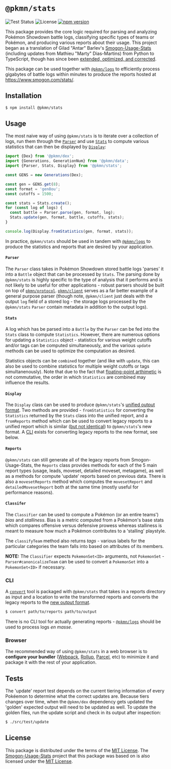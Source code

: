 # `@pkmn/stats`

![Test Status](https://github.com/pkmn/stats/workflows/Tests/badge.svg)
![License](https://img.shields.io/badge/License-MIT-blue.svg)
[![npm version](https://img.shields.io/npm/v/@pkmn/stats.svg)](https://www.npmjs.com/package/@pkmn/stats)

This package provides the core logic required for parsing and analyzing Pokémon Showdown battle
logs, classifying specific types of teams or Pokémon, and producing various reports about their
usage. This project began as a translation of Gilad "Antar" Barlev's
[Smogon-Usage-Stats](https://github.com/Antar1011/Smogon-Usage-Stats) (including updates from
Mathieu "Marty" Dias-Martins) from Python to TypeScript, though has since been [extended,
optimized, and corrected](CHANGES.md).

This package can be used together with [`@pkmn/logs`](../logs) to efficiently process gigabytes of
battle logs within minutes to produce the reports hosted at https://www.smogon.com/stats/.

## Installation

```sh
$ npm install @pkmn/stats
```

## Usage

The most naive way of using `@pkmn/stats` is to iterate over a collection of logs, run them through
the [`Parser`](#Parser) and use [`Stats`](#Stats) to compute various statistics that can then be
displayed by [`Display`](#Display):

```ts
import {Dex} from '@pkmn/dex';
import {Generations, GenerationNum} from '@pkmn/data';
import {Parser, Stats, Display} from '@pkmn/stats';

const GENS = new Generations(Dex);

const gen = GENS.get(8);
const format = 'gen8ou';
const cutoffs = 1500;

const stats = Stats.create();
for (const log of logs) {
  const battle = Parser.parse(gen, format, log);
  Stats.update(gen, format, battle, cutoffs, stats);
}

console.log(Display.fromStatistics(gen, format, stats));
```

In practice, `@pkmn/stats` should be used in tandem with [`@pkmn/logs`](../logs) to produce the
 statistics and reports that are desired by your application.

#### `Parser`

The `Parser` class takes in Pokémon Showdown stored battle logs 'parses' it into a `Battle` object
that can be processed by `Stats`. The parsing done by `@pkmn/stats` is highly specific to the type
of analysis that it performs and is not likely to be useful for other applications - robust parsers
should be built on top of [`pkmn/protocol`](https://github.com/pkmn/ps/tree/master/protocol).
[`pkmn/client`](https://github.com/pkmn/ps/tree/master/client) serves as a far better example of a
general purpose parser (though note, `@pkmn/client` just deals with the output `log` field of a
stored log - the storage logs processed by the `@pkmn/stats` `Parser` contain metadata in addition
to the output logs).

#### `Stats`

A log which has be parsed into a `Battle` by the `Parser` can be fed into the `Stats` class to
compute `Statistics`. However, there are numerous options for updating a `Statistics` object -
statistics for various weight cutoffs and/or tags can be computed simultaneously, and the various
`update` methods can be used to optimize the computation as desired.

Statistics objects can be `combine`d together (and like with `update`, this can also be used to
combine statistics for multiple weight cutoffs or tags simultanenously). Note that due to the fact
that [floating-point arthimetic](https://en.wikipedia.org/wiki/Floating-point_arithmetic) is not
commutative, the order in which `Statistics` are combined may influence the results.

#### `Display`

The `Display` class can be used to produce `@pkmn/stats`'s [unified output format](OUTPUT.md). Two
methods are provided - `fromStatistics` for converting the `Statistics` returned by the `Stats`
class into the unified report, and a `fromReports` method which can be used to convert legacy
reports to a unified report which is similar ([but not identical](OUTPUT.md#Legacy)) to
`@pkmn/stats`'s new format. A [CLI](#CLI) exists for converting legacy reports to the new format,
see below.

#### `Reports`

`@pkmn/stats` can still generate all of the legacy reports from Smogon-Usage-Stats, the `Reports`
class provides methods for each of the 5 main report types (usage, leads, moveset, detailed moveset,
metagame), as well as a methods for compute 'update' reports based on previous data. There is also a
`movesetReports` method which computes the `movesetReport` and `detailedMovesetReport` both at the
same time (mostly useful for performance reasons).

#### `Classifer`

The `Classifier` can be used to compute a Pokémon (or an entire teams') *bias* and *stalliness*.
Bias is a metric computed from a Pokémon's base stats which compares offensive versus defensive
prowess whereas stalliness is meant to measure how much a Pokémon contributes to a 'stalling'
playstyle.

The `classifyTeam` method also returns *tags* - various labels for the particular categories the
team falls into based on attributes of its members.

**NOTE:** The `Classifier` expects `PokemonSet<ID>` arguments, not `PokemonSet` -
`Parser#canonicalizeTeam` can be used to convert a `PokemonSet` into a `PokemonSet<ID>` if
necessary.

### CLI

A [`convert`](convert) tool is packaged with `@pkmn/stats` that takes in a reports directory as
input and a location to write the transformed reports and converts the legacy reports to the [new
output format](OUTPUT.md#Legacy).

```sh
$ convert path/to/reports path/to/output
```

There is no CLI tool for actually generating reports - [`@pkmn/logs`](../logs) should be used to
process logs *en masse*.

### Browser

The recommended way of using `@pkmn/stats` in a web browser is to **configure your bundler**
([Webpack](https://webpack.js.org/), [Rollup](https://rollupjs.org/),
[Parcel](https://parceljs.org/), etc) to minimize it and package it with the rest of your
application.

## Tests

The 'update' report test depends on the current tiering information of every Pokéemon to determine
what the correct updates are. Because tiers changes over time, when the `@pkmn/dex` dependency gets
updated the 'golden' expected output will need to be updated as well. To update the golden files,
run the update script and check in its output after inspection:

```sh
$ ./src/test/update
```

## License

This package is distributed under the terms of the [MIT License](LICENSE). The
[Smogon-Usage-Stats](https://github.com/Antar1011/Smogon-Usage-Stats) project that this package was
based on is also licensed under the [MIT
License](https://github.com/Antar1011/Smogon-Usage-Stats/blob/master/license.txt).
